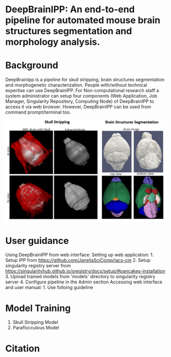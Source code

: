 # DeepBrainIPP: An end-to-end pipeline for automated mouse brain structures segmentation and morphology analysis.

# Background
DeepBrainIpp is a pipeline for skull stripping, brain structures segmentation and morphogenetic characterization. People with/without technical expertise can use DeepBrainIPP. For Non-computational research staff a system administrator can setup four components (Web Application, Job Manager, Singularity Repository, Computing Node) of DeepBrainIPP to access it via web browser. However, DeepBrainIPP can be used from command prompt/terminal too.  


![skull stripping](misc/3.jpg?raw=true "Skull Stripping")

# User guidance
  
  Using DeepBrainIPP from web interface: 
    Setting up web application:
        1. Setup IPP from https://github.com/JaneliaSciComp/jacs-cm 
        2. Setup singularity registry server from https://singularityhub.github.io/sregistry/docs/setup/#pancakes-installation
        3. Upload trained models from 'models' directory to singularity registry server
        4. Configure pipeline in the Admin section 
    Accessing web interface and user manual:
        1. Use folloing guideline
            

    
   



# Model Training 
  1. Skull Stripping Model
  2. Paraflocculous Model


# Citation

